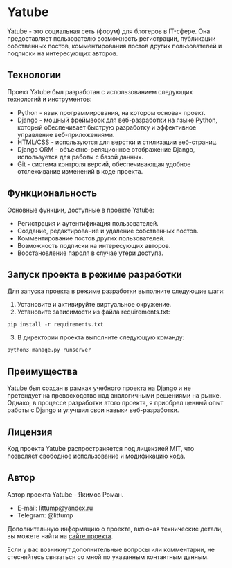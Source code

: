 # Yatube

Yatube - это социальная сеть (форум) для блогеров в IT-сфере. Она предоставляет пользователю возможность регистрации, публикации собственных постов, комментирования постов других пользователей и подписки на интересующих авторов.

## Технологии

Проект Yatube был разработан с использованием следующих технологий и инструментов:

- Python - язык программирования, на котором основан проект.
- Django - мощный фреймворк для веб-разработки на языке Python, который обеспечивает быструю разработку и эффективное управление веб-приложениями.
- HTML/CSS - используются для верстки и стилизации веб-страниц.
- Django ORM - объектно-реляционное отображение Django, используется для работы с базой данных.
- Git - система контроля версий, обеспечивающая удобное отслеживание изменений в коде проекта.

## Функциональность

Основные функции, доступные в проекте Yatube:

- Регистрация и аутентификация пользователей.
- Создание, редактирование и удаление собственных постов.
- Комментирование постов других пользователей.
- Возможность подписки на интересующих авторов.
- Восстановление пароля в случае утери доступа.

## Запуск проекта в режиме разработки

Для запуска проекта в режиме разработки выполните следующие шаги:

1. Установите и активируйте виртуальное окружение.
2. Установите зависимости из файла requirements.txt:

```shell
pip install -r requirements.txt
```

3. В директории проекта выполните следующую команду:

```shell
python3 manage.py runserver
```

## Преимущества

Yatube был создан в рамках учебного проекта на Django и не претендует на превосходство над аналогичными решениями на рынке. Однако, в процессе разработки этого проекта, я приобрел ценный опыт работы с Django и улучшил свои навыки веб-разработки.

## Лицензия

Код проекта Yatube распространяется под лицензией MIT, что позволяет свободное использование и модификацию кода.

## Автор

Автор проекта Yatube - Якимов Роман.

- E-mail: littump@yandex.ru
- Telegram: @littump

Дополнительную информацию о проекте, включая технические детали, вы можете найти на [сайте проекта](https://littump.pythonanywhere.com/about/tech/).

Если у вас возникнут дополнительные вопросы или комментарии, не стесняйтесь связаться со мной по указанным контактным данным.
